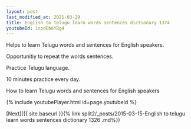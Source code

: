 ```yaml
---
layout: post
last_modified_at: 2021-03-29
title: English to Telugu learn words sentences dictionary 1374 
youtubeId: 1cpdEb6YBg4
---
```

 
 
Helps to learn Telugu words and sentences for English speakers.

Opportunitiy to repeat the words sentences. 

Practice Telugu language. 
 
10 minutes practice every day. 
 
How to learn Telugu words and sentences for English speakers 
 
{% include youtubePlayer.html id=page.youtubeId %}
 
 
[Next]({{ site.baseurl }}{% link  split2/_posts/2015-03-15-English to telugu learn words sentences dictionary 1326 .md%})
 

